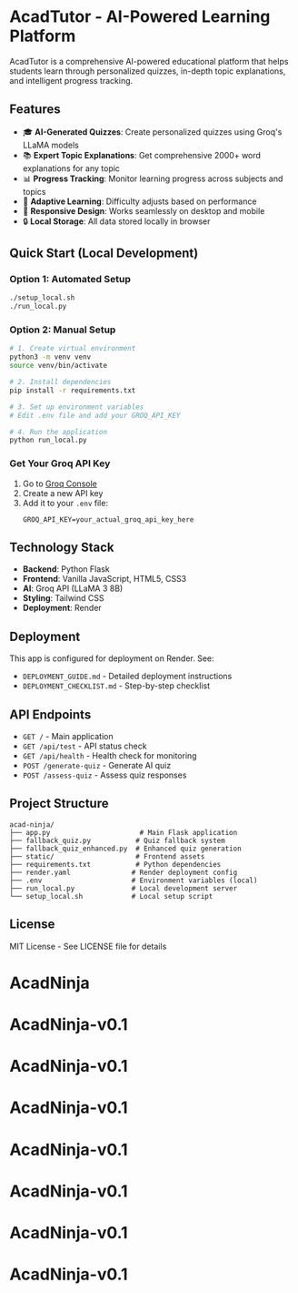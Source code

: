 # AcadTutor - AI-Powered Learning Platform

AcadTutor is a comprehensive AI-powered educational platform that helps students learn through personalized quizzes, in-depth topic explanations, and intelligent progress tracking.

## Features

- 🎓 **AI-Generated Quizzes**: Create personalized quizzes using Groq's LLaMA models
- 📚 **Expert Topic Explanations**: Get comprehensive 2000+ word explanations for any topic
- 📊 **Progress Tracking**: Monitor learning progress across subjects and topics
- 🎯 **Adaptive Learning**: Difficulty adjusts based on performance
- 📱 **Responsive Design**: Works seamlessly on desktop and mobile
- 🔒 **Local Storage**: All data stored locally in browser

## Quick Start (Local Development)

### Option 1: Automated Setup
```bash
./setup_local.sh
./run_local.py
```

### Option 2: Manual Setup
```bash
# 1. Create virtual environment
python3 -m venv venv
source venv/bin/activate

# 2. Install dependencies
pip install -r requirements.txt

# 3. Set up environment variables
# Edit .env file and add your GROQ_API_KEY

# 4. Run the application
python run_local.py
```

### Get Your Groq API Key
1. Go to [Groq Console](https://console.groq.com/keys)
2. Create a new API key
3. Add it to your `.env` file:
   ```
   GROQ_API_KEY=your_actual_groq_api_key_here
   ```

## Technology Stack

- **Backend**: Python Flask
- **Frontend**: Vanilla JavaScript, HTML5, CSS3
- **AI**: Groq API (LLaMA 3 8B)
- **Styling**: Tailwind CSS
- **Deployment**: Render

## Deployment

This app is configured for deployment on Render. See:
- `DEPLOYMENT_GUIDE.md` - Detailed deployment instructions
- `DEPLOYMENT_CHECKLIST.md` - Step-by-step checklist

## API Endpoints

- `GET /` - Main application
- `GET /api/test` - API status check
- `GET /api/health` - Health check for monitoring
- `POST /generate-quiz` - Generate AI quiz
- `POST /assess-quiz` - Assess quiz responses

## Project Structure

```
acad-ninja/
├── app.py                      # Main Flask application
├── fallback_quiz.py           # Quiz fallback system  
├── fallback_quiz_enhanced.py  # Enhanced quiz generation
├── static/                    # Frontend assets
├── requirements.txt           # Python dependencies
├── render.yaml               # Render deployment config
├── .env                      # Environment variables (local)
├── run_local.py              # Local development server
└── setup_local.sh            # Local setup script
```

## License

MIT License - See LICENSE file for details
# AcadNinja
# AcadNinja-v0.1
# AcadNinja-v0.1
# AcadNinja-v0.1
# AcadNinja-v0.1
# AcadNinja-v0.1
# AcadNinja-v0.1
# AcadNinja-v0.1
